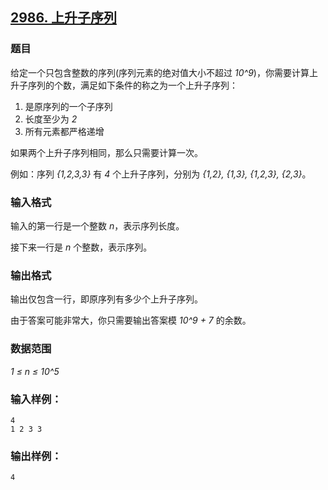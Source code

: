 ## [2986. 上升子序列](https://www.acwing.com/problem/content/2989/)

### 题目

给定一个只包含整数的序列(序列元素的绝对值大小不超过 *10^9*)，你需要计算上升子序列的个数，满足如下条件的称之为一个上升子序列：

1. 是原序列的一个子序列
2. 长度至少为 *2*
3. 所有元素都严格递增

如果两个上升子序列相同，那么只需要计算一次。

例如：序列 *{1,2,3,3}* 有 *4* 个上升子序列，分别为 *{1,2}, {1,3}, {1,2,3}, {2,3}*。

### 输入格式

输入的第一行是一个整数 *n*，表示序列长度。

接下来一行是 *n* 个整数，表示序列。

### 输出格式

输出仅包含一行，即原序列有多少个上升子序列。

由于答案可能非常大，你只需要输出答案模 *10^9 + 7* 的余数。

### 数据范围

*1 ≤ n ≤ 10^5*

### 输入样例：

```
4
1 2 3 3
```

### 输出样例：

```
4
```
